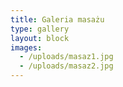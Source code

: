 ```yaml
---
title: Galeria masażu
type: gallery
layout: block
images:
  - /uploads/masaz1.jpg
  - /uploads/masaz2.jpg
---
```


